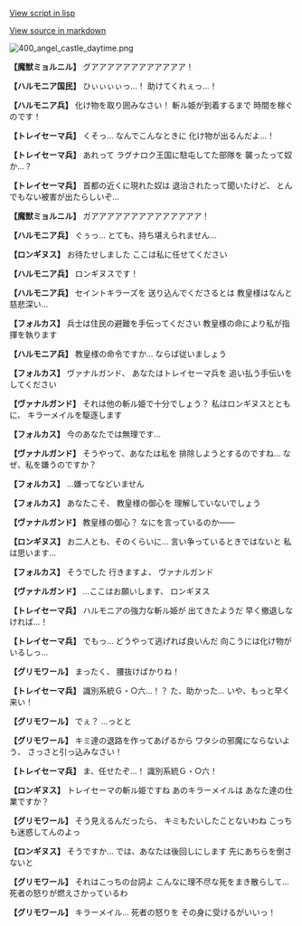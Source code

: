 [View script in lisp](../scripts/100503051.txt)

[View source in markdown](100503051.md)

![400_angel_castle_daytime.png](../images/backgrounds/400_angel_castle_daytime.png)

**【魔獣ミョルニル】**
グアアアアアアアアアアアア！

**【ハルモニア国民】**
ひぃぃぃぃっ…！
助けてくれぇっ…！

**【ハルモニア兵】**
化け物を取り囲みなさい！
斬ル姫が到着するまで
時間を稼ぐのです！

**【トレイセーマ兵】**
くそっ…
なんでこんなときに
化け物が出るんだよ…！

**【トレイセーマ兵】**
あれって
ラグナロク王国に駐屯してた部隊を
襲ったって奴か…？

**【トレイセーマ兵】**
首都の近くに現れた奴は
退治されたって聞いたけど、
とんでもない被害が出たらしいぞ…

**【魔獣ミョルニル】**
ガアアアアアアアアアアアアアア！

**【ハルモニア兵】**
ぐぅっ…
とても、持ち堪えられません…

**【ロンギヌス】**
お待たせしました
ここは私に任せてください

**【ハルモニア兵】**
ロンギヌスです！

**【ハルモニア兵】**
セイントキラーズを
送り込んでくださるとは
教皇様はなんと慈悲深い…

**【フォルカス】**
兵士は住民の避難を手伝ってください
教皇様の命により私が指揮を執ります

**【ハルモニア兵】**
教皇様の命令ですか…
ならば従いましょう

**【フォルカス】**
ヴァナルガンド、
あなたはトレイセーマ兵を
追い払う手伝いをしてください

**【ヴァナルガンド】**
それは他の斬ル姫で十分でしょう？
私はロンギヌスとともに、
キラーメイルを駆逐します

**【フォルカス】**
今のあなたでは無理です…

**【ヴァナルガンド】**
そうやって、あなたは私を
排除しようとするのですね…
なぜ、私を嫌うのですか？

**【フォルカス】**
…嫌ってなどいません

**【フォルカス】**
あなたこそ、
教皇様の御心を
理解していないでしょう

**【ヴァナルガンド】**
教皇様の御心？
なにを言っているのか――

**【ロンギヌス】**
お二人とも、そのくらいに…
言い争っているときではないと
私は思います…

**【フォルカス】**
そうでした
行きますよ、
ヴァナルガンド

**【ヴァナルガンド】**
…ここはお願いします、
ロンギヌス

**【トレイセーマ兵】**
ハルモニアの強力な斬ル姫が
出てきたようだ
早く撤退しなければ…！

**【トレイセーマ兵】**
でもっ…
どうやって逃げれば良いんだ
向こうには化け物がいるしっ…

**【グリモワール】**
まったく、
腰抜けばかりね！

**【トレイセーマ兵】**
識別系統Ｇ・○六…！？
た、助かった…
いや、もっと早く来い！

**【グリモワール】**
でぇ？
…っとと

**【グリモワール】**
キミ達の退路を作ってあげるから
ワタシの邪魔にならないよう、
さっさと引っ込みなさい！

**【トレイセーマ兵】**
ま、任せたぞ…！
識別系統Ｇ・○六！

**【ロンギヌス】**
トレイセーマの斬ル姫ですね
あのキラーメイルは
あなた達の仕業ですか？

**【グリモワール】**
そう見えるんだったら、
キミもたいしたことないわね
こっちも迷惑してんのよっ

**【ロンギヌス】**
そうですか…
では、あなたは後回しにします
先にあちらを倒さないと

**【グリモワール】**
それはこっちの台詞よ
こんなに理不尽な死をまき散らして…
死者の怒りが燃えさかっているわ

**【グリモワール】**
キラーメイル…
死者の怒りを
その身に受けるがいいっ！
